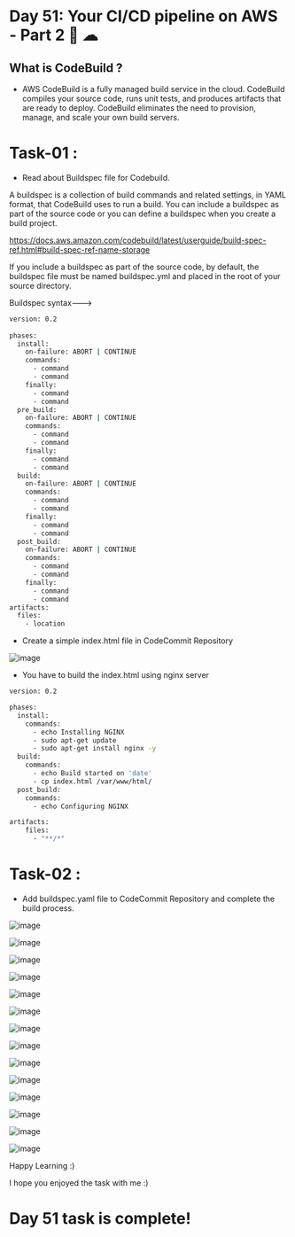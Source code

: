 # Day 51: Your CI/CD pipeline on AWS - Part 2 🚀 ☁

## What is CodeBuild ? 
- AWS CodeBuild is a fully managed build service in the cloud. CodeBuild compiles your source code, runs unit tests, and produces artifacts that are ready to deploy. CodeBuild eliminates the need to provision, manage, and scale your own build servers.

# Task-01 :
- Read about Buildspec file for Codebuild.

A buildspec is a collection of build commands and related settings, in YAML format, that CodeBuild uses to run a build. You can include a buildspec as part of the source code or you can define a buildspec when you create a build project.  

https://docs.aws.amazon.com/codebuild/latest/userguide/build-spec-ref.html#build-spec-ref-name-storage

If you include a buildspec as part of the source code, by default, the buildspec file must be named buildspec.yml and placed in the root of your source directory.

Buildspec syntax--->

```sh
version: 0.2
  
phases:
  install:
    on-failure: ABORT | CONTINUE
    commands:
      - command
      - command
    finally:
      - command
      - command
  pre_build:
    on-failure: ABORT | CONTINUE
    commands:
      - command
      - command
    finally:
      - command
      - command
  build:
    on-failure: ABORT | CONTINUE
    commands:
      - command
      - command
    finally:
      - command
      - command
  post_build:
    on-failure: ABORT | CONTINUE
    commands:
      - command
      - command
    finally:
      - command
      - command
artifacts:
  files:
    - location
```

- Create a simple index.html file in CodeCommit Repository

![image](https://github.com/Chaitannyaa/90DaysOfDevOps/assets/117350787/dcc469ca-99a3-47cb-9675-048b50a0de7d)

- You have to build the index.html using nginx server

```sh
version: 0.2

phases:
  install:
    commands:
      - echo Installing NGINX
      - sudo apt-get update
      - sudo apt-get install nginx -y
  build:
    commands:
      - echo Build started on 'date'
      - cp index.html /var/www/html/
  post_build:
    commands:
      - echo Configuring NGINX

artifacts:
    files:
      - "**/*"
```

# Task-02 :
- Add buildspec.yaml file to CodeCommit Repository and complete the build process.

![image](https://github.com/Chaitannyaa/90DaysOfDevOps/assets/117350787/8c4aebb4-dea0-4221-881b-6a22fbe41d5c)

![image](https://github.com/Chaitannyaa/90DaysOfDevOps/assets/117350787/f578527b-78eb-4314-b96c-ed43686142bf)

![image](https://github.com/Chaitannyaa/90DaysOfDevOps/assets/117350787/c60bf3b2-1f2b-4ed8-8f1a-cf3172a02689)

![image](https://github.com/Chaitannyaa/90DaysOfDevOps/assets/117350787/73d13660-354b-4aa4-8f76-aa33803c67d5)

![image](https://github.com/Chaitannyaa/90DaysOfDevOps/assets/117350787/8204436d-9e4f-4ede-9005-16a602b529dd)

![image](https://github.com/Chaitannyaa/90DaysOfDevOps/assets/117350787/98fe0975-164f-4165-9fed-d98cd5e0c3c8)

![image](https://github.com/Chaitannyaa/90DaysOfDevOps/assets/117350787/c7ca3445-e216-429e-b1b1-bd2cd2b54dd2)

![image](https://github.com/Chaitannyaa/90DaysOfDevOps/assets/117350787/3e7c4c2f-8c56-49b9-9794-07732227899f)

![image](https://github.com/Chaitannyaa/90DaysOfDevOps/assets/117350787/fbdb9c2d-796e-4183-9e7d-e83fdd9e0ef0)

![image](https://github.com/Chaitannyaa/90DaysOfDevOps/assets/117350787/2cb97681-547f-49d2-979f-5dcae7367006)

![image](https://github.com/Chaitannyaa/90DaysOfDevOps/assets/117350787/93916bed-3ba8-49df-b6e3-83a82e21eb8d)

![image](https://github.com/Chaitannyaa/90DaysOfDevOps/assets/117350787/92007e9e-66fe-43ed-905e-43e1fb7d4fda)

![image](https://github.com/Chaitannyaa/90DaysOfDevOps/assets/117350787/5dbfd18b-3c66-48ea-9fe8-9bb4e77ef8f9)

![image](https://github.com/Chaitannyaa/90DaysOfDevOps/assets/117350787/3cd3bef1-df7b-40ed-884d-5e7455326281)

Happy Learning :)

I hope you enjoyed the task with me :)

# Day 51 task is complete!




